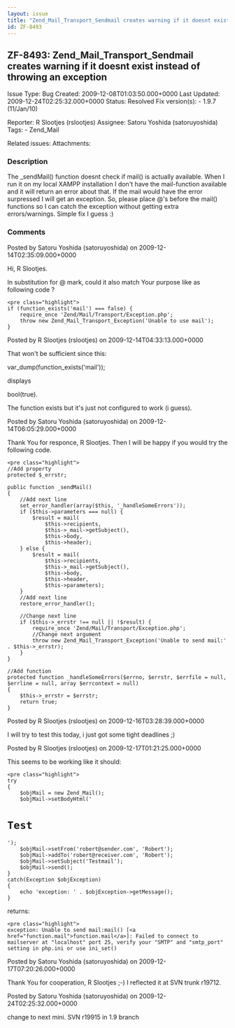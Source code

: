 ```yaml
---
layout: issue
title: "Zend_Mail_Transport_Sendmail creates warning if it doesnt exist instead of throwing an exception"
id: ZF-8493
---
```


ZF-8493: Zend\_Mail\_Transport\_Sendmail creates warning if it doesnt exist instead of throwing an exception
------------------------------------------------------------------------------------------------------------

 Issue Type: Bug Created: 2009-12-08T01:03:50.000+0000 Last Updated: 2009-12-24T02:25:32.000+0000 Status: Resolved Fix version(s): - 1.9.7 (11/Jan/10)
 
 Reporter:  R Slootjes (rslootjes)  Assignee:  Satoru Yoshida (satoruyoshida)  Tags: - Zend\_Mail
 
 Related issues: 
 Attachments: 
### Description

The \_sendMail() function doesnt check if mail() is actually available. When I run it on my local XAMPP installation I don't have the mail-function available and it will return an error about that. If the mail would have the error surpressed I will get an exception. So, please place @'s before the mail() functions so I can catch the exception without getting extra errors/warnings. Simple fix I guess :)

 

 

### Comments

Posted by Satoru Yoshida (satoruyoshida) on 2009-12-14T02:35:09.000+0000

Hi, R Slootjes.

In substitution for @ mark, could it also match Your purpose like as following code ?

 
    <pre class="highlight">
    if (function_exists('mail') === false) {
        require_once 'Zend/Mail/Transport/Exception.php';
        throw new Zend_Mail_Transport_Exception('Unable to use mail');
    }


 

 

Posted by R Slootjes (rslootjes) on 2009-12-14T04:33:13.000+0000

That won't be sufficient since this:

var\_dump(function\_exists('mail'));

displays

bool(true).

The function exists but it's just not configured to work (i guess).

 

 

Posted by Satoru Yoshida (satoruyoshida) on 2009-12-14T06:05:29.000+0000

Thank You for responce, R Slootjes. Then I will be happy if you would try the following code.

 
    <pre class="highlight">
    //Add property
    protected $_errstr;
    
    public function _sendMail()
    {
        //Add next line
        set_error_handler(array($this, '_handleSomeErrors'));
        if ($this->parameters === null) {
            $result = mail(
                $this->recipients,
                $this->_mail->getSubject(),
                $this->body,
                $this->header);
        } else {
            $result = mail(
                $this->recipients,
                $this->_mail->getSubject(),
                $this->body,
                $this->header,
                $this->parameters);
        }
        //Add next line
        restore_error_handler();
    
        //Change next line
        if ($this->_errstr !== null || !$result) {
            require_once 'Zend/Mail/Transport/Exception.php';
            //Change next argument
            throw new Zend_Mail_Transport_Exception('Unable to send mail:' . $this->_errstr);
        }
    }
    
    //Add function
    protected function _handleSomeErrors($errno, $errstr, $errfile = null, $errline = null, array $errcontext = null)
    {
        $this->_errstr = $errstr;
        return true;
    }


 

 

Posted by R Slootjes (rslootjes) on 2009-12-16T03:28:39.000+0000

I will try to test this today, i just got some tight deadlines ;)

 

 

Posted by R Slootjes (rslootjes) on 2009-12-17T01:21:25.000+0000

This seems to be working like it should:

 
    <pre class="highlight">
    try
    {
        $objMail = new Zend_Mail();
        $objMail->setBodyHtml('

`Test`
======

    ');
        $objMail->setFrom('robert@sender.com', 'Robert');
        $objMail->addTo('robert@receiver.com', 'Robert');
        $objMail->setSubject('Testmail');
        $objMail->send();
    }
    catch(Exception $objException)
    {
        echo 'exception: ' . $objException->getMessage();
    }

returns:

 
    <pre class="highlight">
    exception: Unable to send mail:mail() [<a href="function.mail">function.mail</a>]: Failed to connect to mailserver at "localhost" port 25, verify your "SMTP" and "smtp_port" setting in php.ini or use ini_set()


 

 

Posted by Satoru Yoshida (satoruyoshida) on 2009-12-17T07:20:26.000+0000

Thank You for cooperation, R Slootjes ;-) I reflected it at SVN trunk r19712.

 

 

Posted by Satoru Yoshida (satoruyoshida) on 2009-12-24T02:25:32.000+0000

change to next mini. SVN r19915 in 1.9 branch

 

 